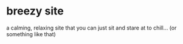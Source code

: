 # breezy site
 a calming, relaxing site that you can just sit and stare at to chill... (or something like that)
